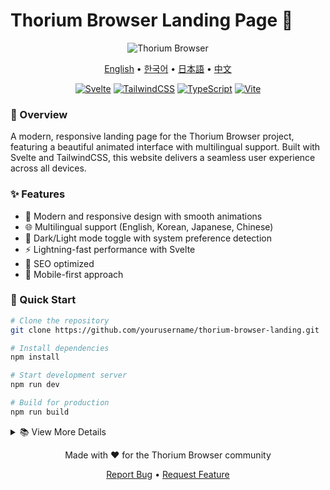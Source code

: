 # Thorium Browser Landing Page 🚀

<div align="center">
  
![Thorium Browser](https://images.unsplash.com/photo-1517292987719-0369a794ec0f?auto=format&fit=crop&q=80&w=1200)

<p align="center">
  <a href="README.md">English</a> •
  <a href="README.ko.md">한국어</a> •
  <a href="README.ja.md">日本語</a> •
  <a href="README.zh.md">中文</a>
</p>

[![Svelte](https://img.shields.io/badge/Built%20with-Svelte-FF3E00?style=for-the-badge&logo=svelte)](https://svelte.dev)
[![TailwindCSS](https://img.shields.io/badge/Styled%20with-TailwindCSS-38B2AC?style=for-the-badge&logo=tailwind-css)](https://tailwindcss.com)
[![TypeScript](https://img.shields.io/badge/Written%20in-TypeScript-3178C6?style=for-the-badge&logo=typescript)](https://www.typescriptlang.org)
[![Vite](https://img.shields.io/badge/Built%20with-Vite-646CFF?style=for-the-badge&logo=vite)](https://vitejs.dev)

</div>

### 🌟 Overview

A modern, responsive landing page for the Thorium Browser project, featuring a beautiful animated interface with multilingual support. Built with Svelte and TailwindCSS, this website delivers a seamless user experience across all devices.

### ✨ Features

- 🎨 Modern and responsive design with smooth animations
- 🌐 Multilingual support (English, Korean, Japanese, Chinese)
- 🌙 Dark/Light mode toggle with system preference detection
- ⚡ Lightning-fast performance with Svelte
- 🎯 SEO optimized
- 📱 Mobile-first approach

### 🚀 Quick Start

```bash
# Clone the repository
git clone https://github.com/yourusername/thorium-browser-landing.git

# Install dependencies
npm install

# Start development server
npm run dev

# Build for production
npm run build
```

<details>
<summary>📚 View More Details</summary>

### 🛠 Tech Stack
- **Framework:** Svelte
- **Styling:** TailwindCSS
- **Icons:** Lucide Icons
- **Build Tool:** Vite
- **Language:** TypeScript

### 🤝 Contributing
We welcome contributions! Please see our [Contributing Guidelines](CONTRIBUTING.md).

### 📝 License
MIT License - see the [LICENSE](LICENSE) file for details.

</details>

<div align="center">
  
Made with ❤️ for the Thorium Browser community

[Report Bug](https://github.com/yourusername/thorium-browser-landing/issues) • [Request Feature](https://github.com/yourusername/thorium-browser-landing/issues)

</div>
